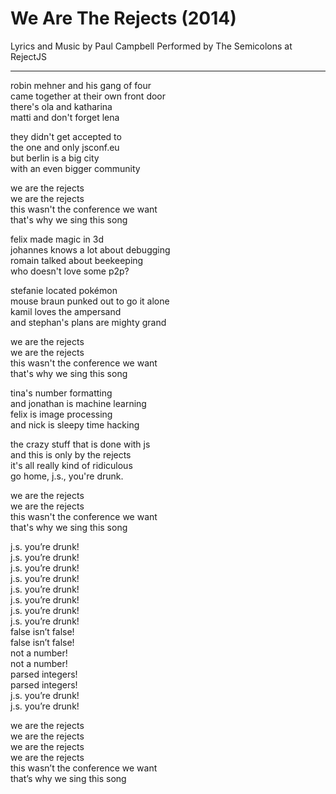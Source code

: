 We Are The Rejects (2014)
=========================

Lyrics and Music by Paul Campbell
Performed by The Semicolons at RejectJS

---

robin mehner and his gang of four  
came together at their own front door  
there's ola and katharina  
matti and don't forget lena  

they didn't get accepted to  
the one and only jsconf.eu  
but berlin is a big city  
with an even bigger community  

we are the rejects  
we are the rejects  
this wasn't the conference we want  
that's why we sing this song  

felix made magic in 3d  
johannes knows a lot about debugging  
romain talked about beekeeping  
who doesn't love some p2p?  

stefanie located pokémon  
mouse braun punked out to go it alone  
kamil loves the ampersand  
and stephan's plans are mighty grand  

we are the rejects  
we are the rejects  
this wasn't the conference we want  
that's why we sing this song  

tina's number formatting  
and jonathan is machine learning  
felix is image processing  
and nick is sleepy time hacking  

the crazy stuff that is done with js  
and this is only by the rejects  
it's all really kind of ridiculous  
go home, j.s., you're drunk.  

we are the rejects  
we are the rejects  
this wasn't the conference we want  
that's why we sing this song  

j.s. you’re drunk!  
j.s. you’re drunk!  
j.s. you’re drunk!  
j.s. you’re drunk!  
j.s. you’re drunk!  
j.s. you’re drunk!  
j.s. you’re drunk!  
j.s. you’re drunk!  
false isn’t false!  
false isn’t false!  
not a number!  
not a number!  
parsed integers!  
parsed integers!  
j.s. you’re drunk!  
j.s. you’re drunk!  

we are the rejects  
we are the rejects  
we are the rejects  
we are the rejects  
this wasn’t the conference we want  
that’s why we sing this song  
